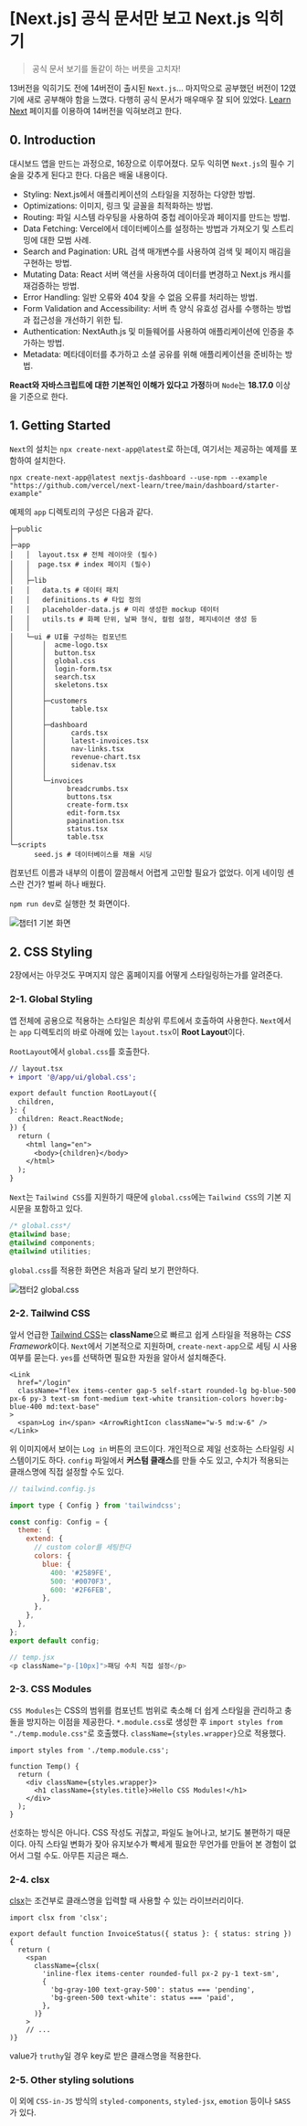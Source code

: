 # [Next.js] 공식 문서만 보고 Next.js 익히기

> 공식 문서 보기를 돌같이 하는 버릇을 고치자!

13버전을 익히기도 전에 14버전이 출시된 `Next.js`... 마지막으로 공부했던 버전이 12였기에 새로 공부해야 함을 느꼈다. 다행히 공식 문서가 매우매우 잘 되어 있었다. [Learn Next](https://nextjs.org/learn/dashboard-app) 페이지를 이용하여 14버전을 익혀보려고 한다.

## 0. Introduction

대시보드 앱을 만드는 과정으로, 16장으로 이루어졌다. 모두 익히면 `Next.js`의 필수 기술을 갖추게 된다고 한다. 다음은 배울 내용이다.

- Styling: Next.js에서 애플리케이션의 스타일을 지정하는 다양한 방법.
- Optimizations: 이미지, 링크 및 글꼴을 최적화하는 방법.
- Routing: 파일 시스템 라우팅을 사용하여 중첩 레이아웃과 페이지를 만드는 방법.
- Data Fetching: Vercel에서 데이터베이스를 설정하는 방법과 가져오기 및 스트리밍에 대한 모범 사례.
- Search and Pagination: URL 검색 매개변수를 사용하여 검색 및 페이지 매김을 구현하는 방법.
- Mutating Data: React 서버 액션을 사용하여 데이터를 변경하고 Next.js 캐시를 재검증하는 방법.
- Error Handling: 일반 오류와 404 찾을 수 없음 오류를 처리하는 방법.
- Form Validation and Accessibility: 서버 측 양식 유효성 검사를 수행하는 방법과 접근성을 개선하기 위한 팁.
- Authentication: NextAuth.js 및 미들웨어를 사용하여 애플리케이션에 인증을 추가하는 방법.
- Metadata: 메타데이터를 추가하고 소셜 공유를 위해 애플리케이션을 준비하는 방법.

**React와 자바스크립트에 대한 기본적인 이해가 있다고 가정**하며 `Node`는 **18.17.0** 이상을 기준으로 한다.

## 1. Getting Started

`Next`의 설치는 `npx create-next-app@latest`로 하는데, 여기서는 제공하는 예제를 포함하여 설치한다.

```
npx create-next-app@latest nextjs-dashboard --use-npm --example "https://github.com/vercel/next-learn/tree/main/dashboard/starter-example"
```

예제의 `app` 디렉토리의 구성은 다음과 같다.

```shell
├─public
│
├─app
│   │  layout.tsx # 전체 레이아웃 (필수)
│   │  page.tsx # index 페이지 (필수)
│   │
│   ├─lib
│   │   data.ts # 데이터 패치
│   │   definitions.ts # 타입 정의
│   │   placeholder-data.js # 미리 생성한 mockup 데이터
│   │   utils.ts # 화폐 단위, 날짜 형식, 컬럼 설정, 페지네이션 생성 등
│   │
│   └─ui # UI를 구성하는 컴포넌트
│       │  acme-logo.tsx
│       │  button.tsx
│       │  global.css
│       │  login-form.tsx
│       │  search.tsx
│       │  skeletons.tsx
│       │
│       ├─customers
│       │      table.tsx
│       │
│       ├─dashboard
│       │      cards.tsx
│       │      latest-invoices.tsx
│       │      nav-links.tsx
│       │      revenue-chart.tsx
│       │      sidenav.tsx
│       │
│       └─invoices
│             breadcrumbs.tsx
│             buttons.tsx
│             create-form.tsx
│             edit-form.tsx
│             pagination.tsx
│             status.tsx
│             table.tsx
└─scripts
      seed.js # 데이터베이스를 채울 시딩
```

컴포넌트 이름과 내부의 이름이 깔끔해서 어렵게 고민할 필요가 없었다. 이게 네이밍 센스란 건가? 벌써 하나 배웠다.

`npm run dev`로 실행한 첫 화면이다.

![챕터1 기본 화면](./assets/1-chap-1-default.png '챕터1 기본 화면')

## 2. CSS Styling

2장에서는 아무것도 꾸며지지 않은 홈페이지를 어떻게 스타일링하는가를 알려준다.

### 2-1. Global Styling

앱 전체에 공용으로 적용하는 스타일은 최상위 루트에서 호출하여 사용한다. `Next`에서는 `app` 디렉토리의 바로 아래에 있는 `layout.tsx`이 **Root Layout**이다.

`RootLayout`에서 `global.css`를 호출한다.

```diff
// layout.tsx
+ import '@/app/ui/global.css';

export default function RootLayout({
  children,
}: {
  children: React.ReactNode;
}) {
  return (
    <html lang="en">
      <body>{children}</body>
    </html>
  );
}
```

`Next`는 `Tailwind CSS`를 지원하기 때문에 `global.css`에는 `Tailwind CSS`의 기본 지시문을 포함하고 있다.

```css
/* global.css*/
@tailwind base;
@tailwind components;
@tailwind utilities;
```

`global.css`를 적용한 화면은 처음과 달리 보기 편안하다.

![챕터2 global.css](./assets/2-chap-2-global-css.png '챕터2 global.css')

### 2-2. Tailwind CSS

앞서 언급한 [Tailwind CSS](https://tailwindcss.com/)는 **className**으로 빠르고 쉽게 스타일을 적용하는 *CSS Framework*이다. `Next`에서 기본적으로 지원하며, `create-next-app`으로 세팅 시 사용 여부를 묻는다. `yes`를 선택하면 필요한 자원을 알아서 설치해준다.

```tsx
<Link
  href="/login"
  className="flex items-center gap-5 self-start rounded-lg bg-blue-500 px-6 py-3 text-sm font-medium text-white transition-colors hover:bg-blue-400 md:text-base"
>
  <span>Log in</span> <ArrowRightIcon className="w-5 md:w-6" />
</Link>
```

위 이미지에서 보이는 `Log in` 버튼의 코드이다. 개인적으로 제일 선호하는 스타일링 시스템이기도 하다. `config` 파일에서 **커스텀 클래스**를 만들 수도 있고, 수치가 적용되는 클래스명에 직접 설정할 수도 있다.

```js
// tailwind.config.js

import type { Config } from 'tailwindcss';

const config: Config = {
  theme: {
    extend: {
      // custom color를 세팅한다
      colors: {
        blue: {
          400: '#2589FE',
          500: '#0070F3',
          600: '#2F6FEB',
        },
      },
    },
  },
};
export default config;

// temp.jsx
<p className="p-[10px]">패딩 수치 직접 설정</p>
```

### 2-3. CSS Modules

`CSS Modules`는 CSS의 범위를 컴포넌트 범위로 축소해 더 쉽게 스타일을 관리하고 충돌을 방지하는 이점을 제공한다. `*.module.css`로 생성한 후 `import styles from "./temp.module.css"`로 호출했다. `className={styles.wrapper}`으로 적용했다.

```tsx
import styles from './temp.module.css';

function Temp() {
  return (
    <div className={styles.wrapper}>
      <h1 className={styles.title}>Hello CSS Modules!</h1>
    </div>
  );
}
```

선호하는 방식은 아니다. CSS 작성도 귀찮고, 파일도 늘어나고, 보기도 불편하기 때문이다. 아직 스타일 변화가 잦아 유지보수가 빡세게 필요한 무언가를 만들어 본 경험이 없어서 그럴 수도. 아무튼 지금은 패스.

### 2-4. clsx

[clsx](https://www.npmjs.com/package/clsx)는 조건부로 클래스명을 입력할 때 사용할 수 있는 라이브러리이다.

```tsx
import clsx from 'clsx';

export default function InvoiceStatus({ status }: { status: string }) {
  return (
    <span
      className={clsx(
        'inline-flex items-center rounded-full px-2 py-1 text-sm',
        {
          'bg-gray-100 text-gray-500': status === 'pending',
          'bg-green-500 text-white': status === 'paid',
        },
      )}
    >
    // ...
)}
```

value가 `truthy`일 경우 key로 받은 클래스명을 적용한다.

### 2-5. Other styling solutions

이 외에 `CSS-in-JS` 방식의 `styled-components`, `styled-jsx`, `emotion` 등이나 `SASS`가 있다.

